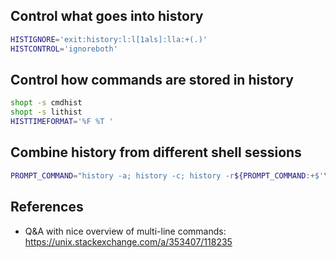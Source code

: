 ## Control what goes into history

```bash
HISTIGNORE='exit:history:l:l[1als]:lla:+(.)'
HISTCONTROL='ignoreboth'
```

## Control how commands are stored in history

```bash
shopt -s cmdhist
shopt -s lithist
HISTTIMEFORMAT='%F %T '
```

## Combine history from different shell sessions

```bash
PROMPT_COMMAND="history -a; history -c; history -r${PROMPT_COMMAND:+$'\n'"$PROMPT_COMMAND"}"
```

## References

- Q&A with nice overview of multi-line commands:
  <https://unix.stackexchange.com/a/353407/118235>
